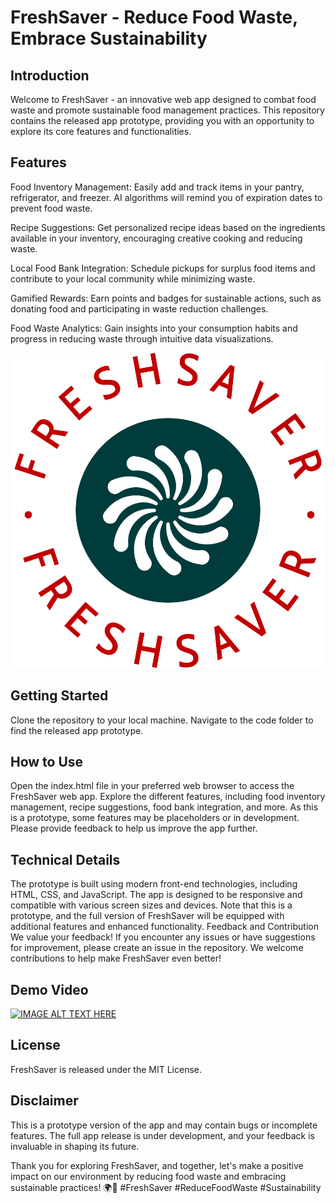 # FreshSaver - Reduce Food Waste, Embrace Sustainability
## Introduction
Welcome to FreshSaver - an innovative web app designed to combat food waste and promote sustainable food management practices. This repository contains the released app prototype, providing you with an opportunity to explore its core features and functionalities.

## Features
Food Inventory Management: Easily add and track items in your pantry, refrigerator, and freezer. AI algorithms will remind you of expiration dates to prevent food waste.

Recipe Suggestions: Get personalized recipe ideas based on the ingredients available in your inventory, encouraging creative cooking and reducing waste.

Local Food Bank Integration: Schedule pickups for surplus food items and contribute to your local community while minimizing waste.

Gamified Rewards: Earn points and badges for sustainable actions, such as donating food and participating in waste reduction challenges.

Food Waste Analytics: Gain insights into your consumption habits and progress in reducing waste through intuitive data visualizations.

![logo](https://github.com/ABHIJATSARARI/FreshSaver_STEMIST/blob/main/freshsaver-logo-zip-file/png/logo-no-background.png)

## Getting Started
Clone the repository to your local machine.
Navigate to the code folder to find the released app prototype.
## How to Use
Open the index.html file in your preferred web browser to access the FreshSaver web app.
Explore the different features, including food inventory management, recipe suggestions, food bank integration, and more.
As this is a prototype, some features may be placeholders or in development. Please provide feedback to help us improve the app further.
## Technical Details
The prototype is built using modern front-end technologies, including HTML, CSS, and JavaScript.
The app is designed to be responsive and compatible with various screen sizes and devices.
Note that this is a prototype, and the full version of FreshSaver will be equipped with additional features and enhanced functionality.
Feedback and Contribution
We value your feedback! If you encounter any issues or have suggestions for improvement, please create an issue in the repository. We welcome contributions to help make FreshSaver even better!

## Demo Video
[![IMAGE ALT TEXT HERE](https://img.youtube.com/vi/8zL4ZNqJHZM/0.jpg)](https://www.youtube.com/watch?v=8zL4ZNqJHZM)

## License
FreshSaver is released under the MIT License.

## Disclaimer
This is a prototype version of the app and may contain bugs or incomplete features. The full app release is under development, and your feedback is invaluable in shaping its future.

Thank you for exploring FreshSaver, and together, let's make a positive impact on our environment by reducing food waste and embracing sustainable practices! 🌍🍏 #FreshSaver #ReduceFoodWaste #Sustainability


